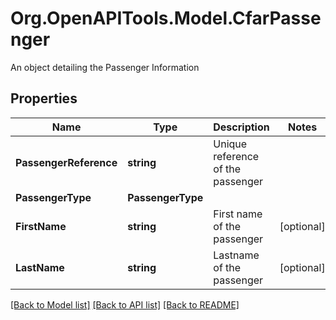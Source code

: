 # Org.OpenAPITools.Model.CfarPassenger
An object detailing the Passenger Information

## Properties

Name | Type | Description | Notes
------------ | ------------- | ------------- | -------------
**PassengerReference** | **string** | Unique reference of the passenger | 
**PassengerType** | **PassengerType** |  | 
**FirstName** | **string** | First name of the passenger | [optional] 
**LastName** | **string** | Lastname of the passenger | [optional] 

[[Back to Model list]](../README.md#documentation-for-models) [[Back to API list]](../README.md#documentation-for-api-endpoints) [[Back to README]](../README.md)

